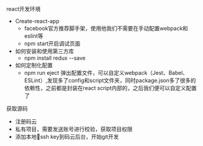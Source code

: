 react开发环境
* Create-react-app
  * facebook官方推荐脚手架，使用他我们不需要在手动配置webpack和eslint等
  * npm start开启调试页面
* 如何安装和使用第三方库
  * npm install redux --save
* 如何定制化配置
  * npm run eject 弹出配置文件，可以自定义webpack（Jest、Babel、ESLint）,发现多了config和script文件夹，同时package.json多了很多的依赖性，之前都是封装在react script内部的，之后我们便可以自定义配置了

获取源码
* 注册码云
* 私有项目，需要发送账号进行校验，获取项目权限
* 添加本地ssh key到码云后台，开始git开发